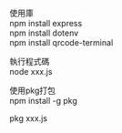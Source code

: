 #

使用庫  
npm install express  
npm install dotenv  
npm install qrcode-terminal  

執行程式碼  
node xxx.js  

使用pkg打包  
npm install -g pkg  

pkg xxx.js  
